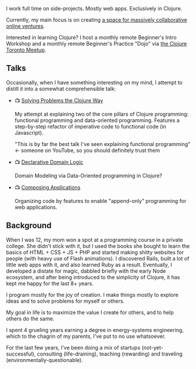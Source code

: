 I work full time on side-projects. Mostly web apps. Exclusively in Clojure.

Currently, my main focus is on creating [a space for massively collaborative online ventures](https://www.vntrhb.com).

Interested in learning Clojure? I host a monthly remote Beginner's Intro Workshop and a monthly remote Beginner's Practice "Dojo" via [the Clojure Toronto Meetup](https://www.meetup.com/Clojure-Toronto/).

## Talks

Occasionally, when I have something interesting on my mind, I attempt to distill it into a somewhat comprehensible talk:

- 📺 [Solving Problems the Clojure Way](https://www.youtube.com/watch?v=vK1DazRK_a0)

     My attempt at explaining two of the core pillars of Clojure programming: functional programming and data-oriented programming. Features a step-by-step refactor of imperative code to functional code (in Javascript).
       
     "This is by far the best talk I've seen explaining functional programming" <- someone on YouTube, so you should definitely trust them
     
- 📺 [Declarative Domain Logic](https://www.youtube.com/watch?v=TFQlpBEpeks)

    Domain Modeling via Data-Oriented programming in Clojure? 
    
- 📺 [Composing Applications](https://www.youtube.com/watch?v=7HpI7d3-hpo)
  
    Organizing code by features to enable "append-only" programming for web applications.


## Background

When I was 12, my mom won a spot at a programming course in a private college. She didn't stick with it, but I used the books she bought to learn the basics of HTML + CSS + JS + PHP and started making shitty websites for people (with heavy use of Flash animations). I discovered Rails, built a lot of little web apps with it, and also learned Ruby as a result. Eventually, I developed a distate for magic, dabbled briefly with the early Node ecosystem, and after being introduced to the simplicity of Clojure, it has kept me happy for the last 8+ years.

I program mostly for the joy of creation. I make things mostly to explore ideas and to solve problems for myself or others.

My goal in life is to maximize the value I create for others, and to help others do the same.

I spent 4 grueling years earning a degree in energy-systems engineering, which to the chagrin of my parents, I've put to no use whatsoever.  

For the last few years, I've been doing a mix of startups (not-yet-successful), consulting (life-draining), teaching (rewarding) and traveling (environmentally-questionable).
